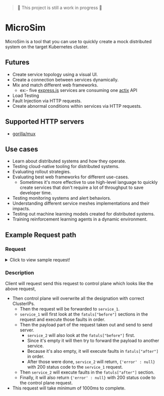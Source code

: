 > 🚧 This project is still a work in progress 🚧

# MicroSim

MicroSim is a tool that you can use to quickly create a mock distributed system on the target Kubernetes cluster.

## Futures

- Create service topology using a visual UI.
- Create a connection between services dynamically.
- Mix and match different web frameworks.
    - ex:- five [express.js](https://expressjs.com/) services are consuming one [actix](https://actix.rs/) API
- Load Testing
- Fault Injection via HTTP requests.
- Create abnormal conditions within services via HTTP requests.

## Supported HTTP servers

- [gorilla/mux](https://github.com/gorilla/mux)

## Use cases

- Learn about distributed systems and how they operate.
- Testing cloud-native tooling for distributed systems.
- Evaluating rollout strategies.
- Evaluating best web frameworks for different use-cases.
    - Sometimes it's more effective to use high-level language to quickly create services that don't require a lot of
      throughput to save developer time.
- Testing monitoring systems and alert behaviors.
- Understanding different service meshes implementations and their impacts.
- Testing out machine learning models created for distributed systems.
- Training reinforcement learning agents in a dynamic environment.

## Example Request path

### Request
<details>
  <summary>Click to view sample request!</summary>

```json
{
  "designation": "service_1",
  "faults": {
    "before": [
      {
        "type": "latency",
        "args": {
          "delay": 600
        }
      }
    ],
    "after": [
      {
        "type": "memory-leak",
        "args": {
          "size": 250,
          "duration": 10000
        }
      }
    ]
  },
  "probability": 100,
  "routes": [
    {
      "designation": "service_2",
      "probability": 50,
      "faults": {
        "before": [],
        "after": [
          {
            "type": "latency",
            "args": {
              "delay": 600
            }
          }
        ]
      },
      "routes": [
        {
          "designation": "service_4",
          "probability": 70,
          "faults": {
            "before": [
              {
                "type": "latency",
                "args": {
                  "delay": 200
                }
              }
            ],
            "after": []
          }
        }
      ]
    },
    {
      "designation": "service_3",
      "probability": 50,
      "faults": {
        "before": [
          {
            "type": "latency",
            "args": {
              "delay": 1000
            }
          }
        ],
        "after": []
      }
    }
  ]
}
```
</details>


### Description

Client will request send this request to control plane which looks like the above request,

- Then control plane will overwrite all the designation with correct ClusterIPs.
    - Then the request will be forwarded to `service_1`.
    - `service_1` will first look at the `fatuls["before"]` sections in the request and execute those faults in order.
    - Then the payload part of the request taken out and send to send server.
        - `service_2` will also look at the `fatuls["before"]` first.
        - Since it's empty it will then try to forward the payload to another service.
        - Because it's also empty, it will execute faults in `fatuls["after"]` in order.
        - After those were done, `service_2` will return, `{'error' : null}` with 200 status code to the `service_1`
          request.
    - Then `service_2` will execute faults in the `fatuls["after"]` section.
    - Finally, it will also return `{'error' : null}` with 200 status code to the control plane request.
- This request will take minimum of 1000ms to complete.